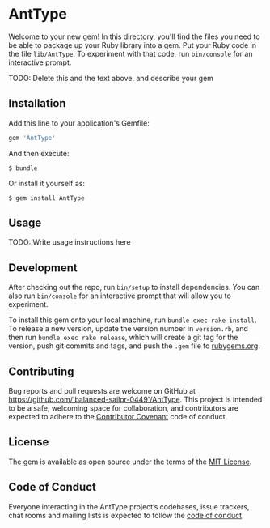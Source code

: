 # AntType

Welcome to your new gem! In this directory, you'll find the files you need to be able to package up your Ruby library into a gem. Put your Ruby code in the file `lib/AntType`. To experiment with that code, run `bin/console` for an interactive prompt.

TODO: Delete this and the text above, and describe your gem

## Installation

Add this line to your application's Gemfile:

```ruby
gem 'AntType'
```

And then execute:

    $ bundle

Or install it yourself as:

    $ gem install AntType

## Usage

TODO: Write usage instructions here

## Development

After checking out the repo, run `bin/setup` to install dependencies. You can also run `bin/console` for an interactive prompt that will allow you to experiment.

To install this gem onto your local machine, run `bundle exec rake install`. To release a new version, update the version number in `version.rb`, and then run `bundle exec rake release`, which will create a git tag for the version, push git commits and tags, and push the `.gem` file to [rubygems.org](https://rubygems.org).

## Contributing

Bug reports and pull requests are welcome on GitHub at https://github.com/'balanced-sailor-0449'/AntType. This project is intended to be a safe, welcoming space for collaboration, and contributors are expected to adhere to the [Contributor Covenant](http://contributor-covenant.org) code of conduct.

## License

The gem is available as open source under the terms of the [MIT License](https://opensource.org/licenses/MIT).

## Code of Conduct

Everyone interacting in the AntType project’s codebases, issue trackers, chat rooms and mailing lists is expected to follow the [code of conduct](https://github.com/'balanced-sailor-0449'/AntType/blob/master/CODE_OF_CONDUCT.md).
